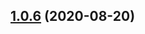 ## [1.0.6](https://github.com/unified-doc/unified-doc/compare/unified-doc-search-micromatch@1.0.6...unified-doc-search-micromatch@1.0.6) (2020-08-20)



